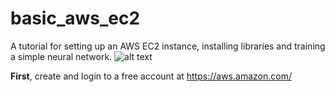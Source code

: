 # basic_aws_ec2
A tutorial for setting up an AWS EC2 instance, installing libraries and training a simple neural network.
![alt text](http://url/to/img.png)

**First**, create and login to a free account at https://aws.amazon.com/ 
